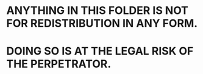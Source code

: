 # ANYTHING IN THIS FOLDER IS NOT FOR REDISTRIBUTION IN ANY FORM.
# DOING SO IS AT THE LEGAL RISK OF THE PERPETRATOR.